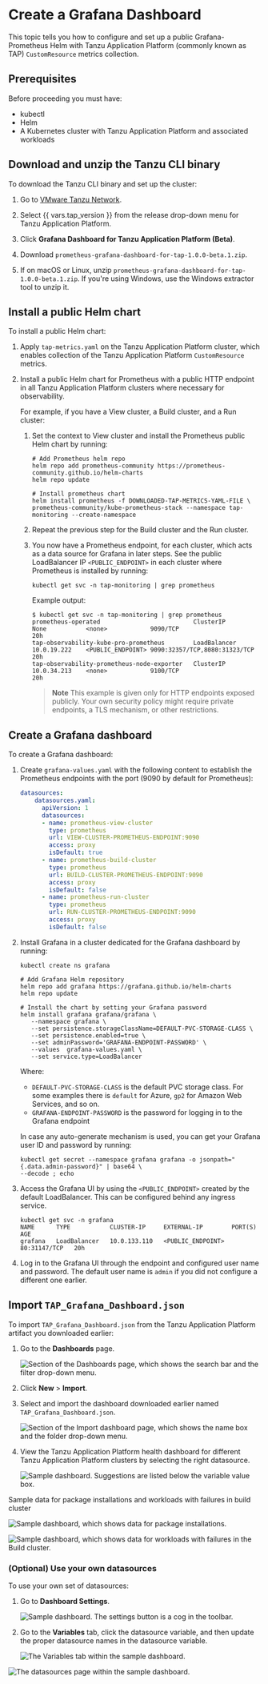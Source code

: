 # Create a Grafana Dashboard

This topic tells you how to configure and set up a public Grafana-Prometheus Helm with Tanzu
Application Platform (commonly known as TAP) `CustomResource` metrics collection.

## <a id="prereqs"></a> Prerequisites

Before proceeding you must have:

- kubectl
- Helm
- A Kubernetes cluster with Tanzu Application Platform and associated workloads

## <a id="tanzu-cli"></a> Download and unzip the Tanzu CLI binary

To download the Tanzu CLI binary and set up the cluster:

1. Go to [VMware Tanzu Network](https://network.tanzu.vmware.com/products/tanzu-application-platform/).

1. Select {{ vars.tap_version }} from the release drop-down menu for Tanzu Application Platform.

1. Click **Grafana Dashboard for Tanzu Application Platform (Beta)**.

1. Download `prometheus-grafana-dashboard-for-tap-1.0.0-beta.1.zip`.

1. If on macOS or Linux, unzip `prometheus-grafana-dashboard-for-tap-1.0.0-beta.1.zip`. If you're
   using Windows, use the Windows extractor tool to unzip it.

## <a id="install-helm-chart"></a> Install a public Helm chart

To install a public Helm chart:

1. Apply `tap-metrics.yaml` on the Tanzu Application Platform cluster, which enables collection of
   the Tanzu Application Platform `CustomResource` metrics.

1. Install a public Helm chart for Prometheus with a public HTTP endpoint in all Tanzu Application
   Platform clusters where necessary for observability.

   For example, if you have a View cluster, a Build cluster, and a Run cluster:

   1. Set the context to View cluster and install the Prometheus public Helm chart by running:

      ```console
      # Add Prometheus helm repo
      helm repo add prometheus-community https://prometheus-community.github.io/helm-charts
      helm repo update

      # Install prometheus chart
      helm install prometheus -f DOWNLOADED-TAP-METRICS-YAML-FILE \
      prometheus-community/kube-prometheus-stack --namespace tap-monitoring --create-namespace
      ```

   1. Repeat the previous step for the Build cluster and the Run cluster.

   1. You now have a Prometheus endpoint, for each cluster, which acts as a data source for Grafana
      in later steps. See the public LoadBalancer IP `<PUBLIC_ENDPOINT>` in each cluster where
      Prometheus is installed by running:

      ```console
      kubectl get svc -n tap-monitoring | grep prometheus
      ```

      Example output:

      ```console
      $ kubectl get svc -n tap-monitoring | grep prometheus
      prometheus-operated                          ClusterIP      None           <none>            9090/TCP                        20h
      tap-observability-kube-pro-prometheus        LoadBalancer   10.0.19.222    <PUBLIC_ENDPOINT> 9090:32357/TCP,8080:31323/TCP   20h
      tap-observability-prometheus-node-exporter   ClusterIP      10.0.34.213    <none>            9100/TCP                        20h
      ```

      > **Note** This example is given only for HTTP endpoints exposed publicly. Your own
      > security policy might require private endpoints, a TLS mechanism, or other restrictions.

## <a id="create-grafana-dashboard"></a> Create a Grafana dashboard

To create a Grafana dashboard:

1. Create `grafana-values.yaml` with the following content to establish the Prometheus endpoints
   with the port (9090 by default for Prometheus):

    ```yaml
    datasources:
        datasources.yaml:
          apiVersion: 1
          datasources:
          - name: prometheus-view-cluster
            type: prometheus
            url: VIEW-CLUSTER-PROMETHEUS-ENDPOINT:9090
            access: proxy
            isDefault: true
          - name: prometheus-build-cluster
            type: prometheus
            url: BUILD-CLUSTER-PROMETHEUS-ENDPOINT:9090
            access: proxy
            isDefault: false
          - name: prometheus-run-cluster
            type: prometheus
            url: RUN-CLUSTER-PROMETHEUS-ENDPOINT:9090
            access: proxy
            isDefault: false
    ```

1. Install Grafana in a cluster dedicated for the Grafana dashboard by running:

   ```console
   kubectl create ns grafana

   # Add Grafana Helm repository
   helm repo add grafana https://grafana.github.io/helm-charts
   helm repo update

   # Install the chart by setting your Grafana password
   helm install grafana grafana/grafana \
      --namespace grafana \
      --set persistence.storageClassName=DEFAULT-PVC-STORAGE-CLASS \
      --set persistence.enabled=true \
      --set adminPassword='GRAFANA-ENDPOINT-PASSWORD' \
      --values  grafana-values.yaml \
      --set service.type=LoadBalancer
   ```

   Where:

   - `DEFAULT-PVC-STORAGE-CLASS` is the default PVC storage class. For some examples there is
     `default` for Azure, `gp2` for Amazon Web Services, and so on.
   - `GRAFANA-ENDPOINT-PASSWORD` is the password for logging in to the Grafana endpoint

   In case any auto-generate mechanism is used, you can get your Grafana user ID and password by
   running:

   ```console
   kubectl get secret --namespace grafana grafana -o jsonpath="{.data.admin-password}" | base64 \
   --decode ; echo
   ```

1. Access the Grafana UI by using the `<PUBLIC_ENDPOINT>` created by the default LoadBalancer. This
   can be configured behind any ingress service.

   ```console
   kubectl get svc -n grafana
   NAME      TYPE           CLUSTER-IP     EXTERNAL-IP        PORT(S)        AGE
   grafana   LoadBalancer   10.0.133.110   <PUBLIC_ENDPOINT>  80:31147/TCP   20h
   ```

1. Log in to the Grafana UI through the endpoint and configured user name and password. The default
   user name is `admin` if you did not configure a different one earlier.

## <a id="import-grafana-dashboard"></a> Import `TAP_Grafana_Dashboard.json`

To import `TAP_Grafana_Dashboard.json` from the Tanzu Application Platform artifact you downloaded
earlier:

1. Go to the **Dashboards** page.

   ![Section of the Dashboards page, which shows the search bar and the filter drop-down menu.](images/dashboards.png)

1. Click **New** > **Import**.

1. Select and import the dashboard downloaded earlier named `TAP_Grafana_Dashboard.json`.

   ![Section of the Import dashboard page, which shows the name box and the folder drop-down menu.](images/import-dashboard.png)

1. View the Tanzu Application Platform health dashboard for different Tanzu Application Platform
   clusters by selecting the right datasource.

   ![Sample dashboard. Suggestions are listed below the variable value box.](images/selecting-datasource.png)

Sample data for package installations and workloads with failures in build cluster

![Sample dashboard, which shows data for package installations.](images/package-installs.png)

![Sample dashboard, which shows data for workloads with failures in the Build cluster.](images/workloads.png)

### <a id="use-own-datasources"></a> (Optional) Use your own datasources

To use your own set of datasources:

1. Go to **Dashboard Settings**.

   ![Sample dashboard. The settings button is a cog in the toolbar.](images/dashboard-settings.png)

1. Go to the **Variables** tab, click the datasource variable, and then update the proper datasource
   names in the datasource variable.

   ![The Variables tab within the sample dashboard.](images/variables-tab.png)

![The datasources page within the sample dashboard.](images/edit-and-save.png)